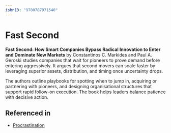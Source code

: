 ```yaml
---
isbn13: "9780787971540"
---
```


# Fast Second

**Fast Second: How Smart Companies Bypass Radical Innovation to Enter and Dominate New Markets** by Constantinos C. Markides and Paul A. Geroski studies companies that wait for pioneers to prove demand before entering aggressively. It argues that second movers can scale faster by leveraging superior assets, distribution, and timing once uncertainty drops.

The authors outline playbooks for spotting when to jump in, acquiring or partnering with pioneers, and designing organisational structures that support rapid follow-on execution. The book helps leaders balance patience with decisive action.

## Referenced in

- [Procrastination](/strategies/defensive/procrastination)
